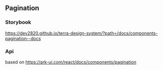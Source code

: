 ## Pagination

### Storybook

https://dev2820.github.io/terra-design-system/?path=/docs/components-pagination--docs

### Api

based on https://ark-ui.com/react/docs/components/pagination
